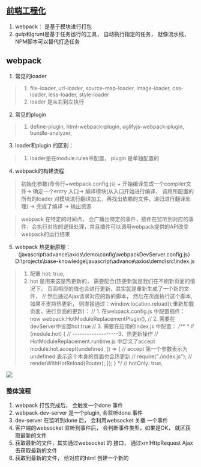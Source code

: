 ## [前端工程化](https://www.yuque.com/cuggz/interview/hx0sf2)
1. webpack： 是基于模块进行打包
2. gulp和grunt是基于任务运行的工具， 自动执行指定的任务， 就像流水线， NPM脚本可以替代打造任务
## webpack
1. 常见的loader
> 1. file-loader, url-loader, source-map-loader, image-loader, css-loader, less-loader, style-loader
> 2. loader 是从右到左执行
2. 常见的plugin
> 1. define-plugin, html-webpack-plugin, uglifyjs-webpack-plugin, bundle-analyzer, 
3. loader和plugin 的区别：
> 1. loader是在module.rules中配置， plugin 是单独配置的
4. webpack的构建流程
> 初始化参数(命令行+webpack.config.js) + 开始编译生成一个compiler文件-> 确定一个entry 入口-> 编译模块(从入口开始进行编译， 调用所配置的所有的loader 对模块进行翻译加工，再找出依赖的文件，递归进行翻译处理) -> 完成了编译 -> 输出资源

> webpack 在特定的时间点， 会广播出特定的事件，插件在监听到对应的事件，会执行对应的逻辑处理，并且插件可以调用webpack提供的API改变webpack的运行结果

5. webpack 热更新原理：（javascript\advance\axios\demo\config\webpackDevServer.config.js）
D:\projects\base-knowledge\javascript\advance\axios\demo\src\index.js

> 1. 配置 hot: true,
> 2.  hot 是用来这是热更新的， 需要配合(热更新就是我们在不刷新页面的情况下， 页面相应的值也会进行更新，其实就是重新生成了一个新的文件，
    // 然后通过Ajax请求对应的新的脚本， 然后在页面执行这个脚本, 如果不支持热更新， 则直接通过：window.location.reload();重新加载页面，进行页面的更新)：
    // 1. 在webpack.config.js 中配置插件：new webpack.HotModuleReplacementPlugin(),
    // 2. 需要在devServer中设置hot:true
    // 3. 需要在应用的Index.js 中配置：
    /**
     * if (module.hot) {
      // -------------------3、热更新操作
        // HotModuleReplacement.runtime.js 中定义了accept
        module.hot.accept(undefined, () => { // accept 第一个参数表示为undefined 表示这个本身的页面也会热更新
          // require("./index.js");
          //  renderWithHotReload(Router);
        });
      }
     */
    // hotOnly: true,


![](https://cdn.nlark.com/yuque/0/2021/png/1500604/1615910527011-339c57ce-22b2-4660-bcb5-93a7c6ec113b.png?x-oss-process=image%2Fresize%2Cw_1574%2Climit_0)

### 整体流程
1. webpack 打包完成后， 会触发一个done 事件
2. webpack-dev-server 是一个plugin, 会监听done 事件
3. dev-server 在监听到done 后， 会利用websocket 关播 一个事件
4. 客户端的websocket 监听到事件后， 会判断事件类型，如果是OK， 就区获取最新的文件
5. 获取最新的文件，其实通过websocket 的 接口， 通过xmlHttpRequest Ajax去获取最新的文件
6. 获取到最新的文件， 给对应的html 创建一个新的<script>标签
7. 由于webpack 打包后的文件是一个立即执行函数， 它在加载完成后， 就立即去执行，从而实现了热更新了。

### webpack 怎么提高页面性能
1. 压缩代码，
2. 合并文件
4. 利用CDN，配置publicPach,
5. TreeShaking, 
6. Code Splitting ,将代码按照路由等维度，进行拆分， 进行异步加载，可以充分利用浏览器的缓存
7. 提取第三方的公共库，splitChunckPlugin , 充分利用浏览器的缓存
### webpack 怎么提高编译速度
1. 